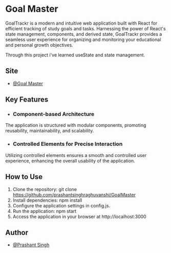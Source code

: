
# Goal Master

GoalTrackr is a modern and intuitive web application built with React for efficient tracking of study goals and tasks. Harnessing the power of React's state management, components, and derived state, GoalTrackr provides a seamless user experience for organizing and monitoring your educational and personal growth objectives.

Through this project i've learned useState and state management.

## Site
- [@Goal Master](https://goalmaster.netlify.app)

## Key Features

* ### Component-based Architecture
The application is structured with modular components, promoting reusability, maintainability, and scalability.

* ### Controlled Elements for Precise Interaction
Utilizing controlled elements ensures a smooth and controlled user experience, enhancing the overall usability of the application.

## How to Use

1. Clone the repository: git clone https://github.com/prashantsinghraghuvanshi/GoalMaster
2. Install dependencies: npm install
3. Configure the application settings in config.js.
4. Run the application: npm start
5. Access the application in your browser at http://localhost:3000
## Author

- [@Prashant Singh](https://github.com/prashantsinghraghuvanshi/GoalMaster)

